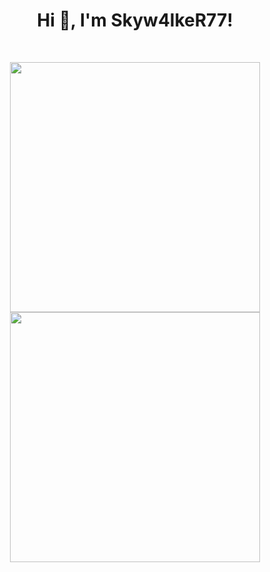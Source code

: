 <h1 align="center">Hi 👋, I'm Skyw4lkeR77!</h1>
<br>

<p align = "center">
  <img src = "https://github-readme-stats.vercel.app/api?username=Skyw4lkeR77&show_icons=true&theme=bear" width = 400>
  <img src = "https://github-readme-streak-stats.herokuapp.com?user=Skyw4lkeR77&theme=dark&hide_border=true" width = 400>
</p>
